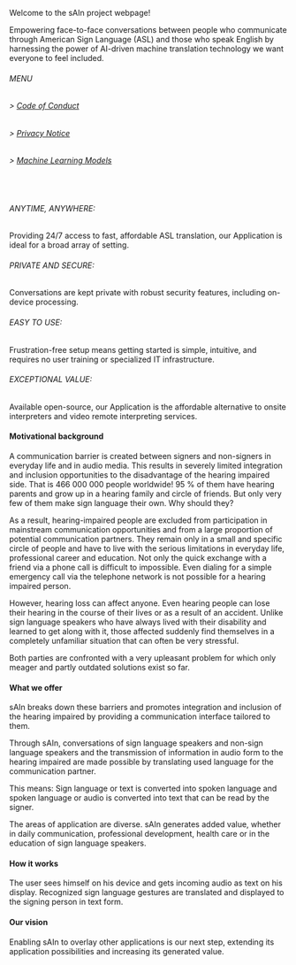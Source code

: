 Welcome to the sAIn project webpage!

Empowering face-to-face conversations between people who communicate through American Sign Language (ASL) and those who speak English by harnessing the power of AI-driven machine translation technology we want everyone to feel included.
&nbsp;
&nbsp;
&nbsp;
###### MENU

###### > [Code of Conduct](CODE_OF_CONDUCT.md)
###### > [Privacy Notice](PRIVACY_NOTICE.md)
###### > [Machine Learning Models](ML.md)
&nbsp;
&nbsp;
&nbsp;
&nbsp;
&nbsp;
&nbsp;
###### ANYTIME, ANYWHERE:
Providing 24/7 access to fast, affordable ASL translation, our Application is ideal for a broad array of setting.

###### PRIVATE AND SECURE:
Conversations are kept private with robust security features, including on-device processing.

###### EASY TO USE:
Frustration-free setup means getting started is simple, intuitive, and requires no user training or specialized IT infrastructure.

###### EXCEPTIONAL VALUE:
Available open-source, our Application is the affordable alternative to onsite interpreters and video remote interpreting services.



#### Motivational background

A communication barrier is created between signers and non-signers in everyday life and in audio media. This results in severely limited integration and inclusion opportunities to the disadvantage of the hearing impaired side. That is 466 000 000 people worldwide!
95 % of them have hearing parents and grow up in a hearing family and circle of friends. But only very few of them make sign language their own. Why should they?

As a result, hearing-impaired people are excluded from participation in mainstream communication opportunities and from a large proportion of potential communication partners. They remain only in a small and specific circle of people and have to live with the serious limitations in everyday life, professional career and education. Not only the quick exchange with a friend via a phone call is difficult to impossible. Even dialing for a simple emergency call via the telephone network is not possible for a hearing impaired person.

However, hearing loss can affect anyone. Even hearing people can lose their hearing in the course of their lives or as a result of an accident. Unlike sign language speakers who have always lived with their disability and learned to get along with it, those affected suddenly find themselves in a completely unfamiliar situation that can often be very stressful.

Both parties are confronted with a very upleasant problem for which only meager and partly outdated solutions exist so far.



#### What we offer

sAIn breaks down these barriers and promotes integration and inclusion of the hearing impaired by providing a communication interface tailored to them. 

Through sAIn, conversations of sign language speakers and non-sign language speakers and the transmission of information in audio form to the hearing impaired are made possible by translating used language for the communication partner. 

This means: 
Sign language or text is converted into spoken language and spoken language or audio is converted into text that can be read by the signer.

The areas of application are diverse. sAIn generates added value, whether in daily communication, professional development, health care or in the education of sign language speakers.



#### How it works

The user sees himself on his device and gets incoming audio as text on his display. Recognized sign language gestures are translated and displayed to the signing person in text form.



#### Our vision

Enabling sAIn to overlay other applications is our next step, extending its application possibilities and increasing its generated value.
 
